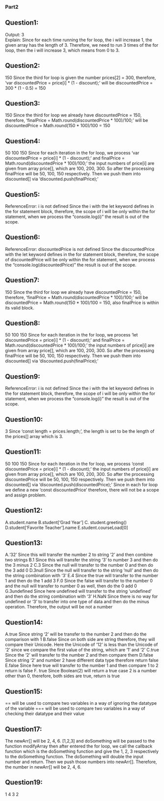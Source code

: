 ### Part2
## Question1:
Output: 3 <br>
Explain: Since for each time running the for loop, the i will increase 1, the given array has the length of 3. Therefore, we need to run 3 times of the for loop, then the i will increase 3, which means from 0 to 3.
## Question2:
150
Since the third for loop is given the number prices[2] = 300, therefore, ‘var discountedPrice = price[i] * (1 - discount);’ will be discountedPrice = 300 * (1 - 0.5) = 150
## Question3:
150
Since the third for loop we already have discountedPrice = 150, therefore, ‘finalPrice = Math.round(discountedPrice * 100)/100;’ will be discountedPrice = Math.round(150 * 100)/100  = 150
## Question4:
50
100
150
Since for each iteration in the for loop, we process ‘var discountedPrice = price[i] * (1 - discount);’ and finalPrice = Math.round(discountedPrice * 100)/100;’ the input numbers of price[i] are given from array price[], which are 100, 200, 300. So after the processing finalPrice will be 50, 100, 150 respectively. Then we push them into discounted[] via ‘discounted.push(finalPrice);’
## Question5:
ReferenceError: i is not defined
Since the i with the let keyword defines in the for statement block, therefore, the scope of i will be only within the for statement, when we process the “console.log(i)” the result is out of the scope.
## Question6:
ReferenceError: discountedPrice is not defined
Since the discountedPrice with the let keyword defines in the for statement block, therefore, the scope of discountedPrice will be only within the for statement, when we process the “console.log(discountedPrice)” the result is out of the scope.
## Question7:
150
Since the third for loop we already have discountedPrice = 150, therefore, ‘finalPrice = Math.round(discountedPrice * 100)/100;’ will be discountedPrice = Math.round(150 * 100)/100  = 150, also finalPrice is within its valid block.
## Question8:
50
100
150
Since for each iteration in the for loop, we process ‘let discountedPrice = price[i] * (1 - discount);’ and finalPrice = Math.round(discountedPrice * 100)/100;’ the input numbers of price[i] are given from array price[], which are 100, 200, 300. So after the processing finalPrice will be 50, 100, 150 respectively. Then we push them into discounted[] via ‘discounted.push(finalPrice);’
## Question9:
ReferenceError: i is not defined
Since the i with the let keyword defines in the for statement block, therefore, the scope of i will be only within the for statement, when we process the “console.log(i)” the result is out of the scope.
## Question10:
3
Since ‘const length = prices.length;’, the length is set to be the length of the prices[] array which is 3.
## Question11:
50
100
150
Since for each iteration in the for loop, we process ‘const discountedPrice = price[i] * (1 - discount);’  the input numbers of price[i] are given from array price[], which are 100, 200, 300. So after the processing discountedPrice will be 50, 100, 150 respectively. Then we push them into discounted[] via ‘discounted.push(discountedPrice);’ Since in each for loop we define a new ‘const discountedPrice’ therefore, there will not be a scope and assign problem.
## Question12:
A.student.name
B.student[‘Grad Year’]
C. student.greeting()
D.student[‘Favorite Teacher’].name
E.student.courseLoad[0]
## Question13:
A.‘32’
Since this will transfer the number 2 to string ‘2’ and then combine two strings
B.1
Since this will transfer the string ‘3’ to number 3 and then do the 3 minus 2
C.3
Since the null will transfer to the number 0 and then do the 3 add 0
D.3null
Since the null will transfer to the string ‘null’ and then do the string combination with ‘3’
E.4
Since the true will transfer to the number 1 and then do the 1 add 3
F.0
Since the false will transfer to the number 0 and the null will transfer to number 0 as well, then do the 0 add 0
G.3undefined
Since here undefined will transfer to the string ‘undefined’ and then do the string combination with ‘3’
H.NaN
Since there is no way for undefined or ‘3’ to transfer into one type of data and then do the minus operation. Therefore, the output will be not a number
## Question14:
A.true
Since string ‘2’ will be transfer to the number 2 and then do the comparison with 1
B.false
Since on both side are string therefore, they will compare their Unicode. Here the Unicode of ‘12’ is less than the Unicode of ‘2’ since we compare the first value of the string, which are ‘1’ and ‘2’
C.true
Since the ‘2’ will transfer to the number 2 and then compare them
D.false
Since string ‘2’ and number 2 have different data type therefore return false
E.false
Since here true will transfer to the number 1 and then compare 1 to 2 return is false
F. true
Since Boolean(2) will return a true case 2 is a number other than 0, therefore, both sides are true, return is true
## Question15:
== will be used to compare two variables in a way of ignoring the datatype of the variable
=== will be used to compare two variables in a way of checking their datatype and their value
## Question17:
The newArr[] will be 2, 4, 6. [1,2,3] and doSomething will be passed to the function modifyArray then after entered the for loop, we call the callback function which is the doSomething function and give the 1, 2, 3 respectively to the doSomething function. The doSomething will double the input number and return. Then we push those numbers into newArr[]. Therefore, the number in newArr[] will be 2, 4, 6.
## Question19:
1
4
3
2
